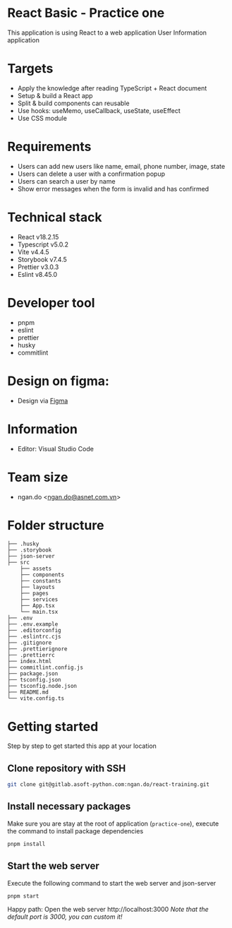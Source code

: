 # React Basic - Practice one
This application is using React to a web application User Information application
# Targets
- Apply the knowledge after reading TypeScript + React document
- Setup & build a React app
- Split & build components can reusable
- Use hooks: useMemo, useCallback, useState, useEffect
- Use CSS module
# Requirements
- Users can add new users like name, email, phone number, image, state
- Users can delete a user with a confirmation popup
- Users can search a user by name
- Show error messages when the form is invalid and has confirmed
# Technical stack
- React v18.2.15
- Typescript v5.0.2
- Vite v4.4.5
- Storybook v7.4.5
- Prettier v3.0.3
- Eslint v8.45.0
# Developer tool
- pnpm
- eslint
- prettier
- husky
- commitlint
# Design on figma:
- Design via [Figma](<https://www.figma.com/file/xyVeUQ1gNu7WJv2mlvHans/Table-Design-system-(Community)?type=design&node-id=29-1222&mode=design&t=GYlhJBkTLkNLCF6n-0>)
# Information
- Editor: Visual Studio Code
# Team size
- ngan.do <[ngan.do@asnet.com.vn](ngan.do@asnet.com.vn)>
# Folder structure
```
├── .husky
├── .storybook
├── json-server
├── src
    ├── assets
    ├── components
    ├── constants
    ├── layouts
    ├── pages
    ├── services
    ├── App.tsx
    └── main.tsx
├── .env
├── .env.example
├── .editorconfig
├── .eslintrc.cjs
├── .gitignore
├── .prettierignore
├── .prettierrc
├── index.html
├── commitlint.config.js
├── package.json
├── tsconfig.json
├── tsconfig.node.json
├── README.md
└── vite.config.ts
```
# Getting started
Step by step to get started this app at your location
## Clone repository with SSH
```bash
git clone git@gitlab.asoft-python.com:ngan.do/react-training.git
```
## Install necessary packages
Make sure you are stay at the root of application (`practice-one`), execute the command
to install package dependencies
```bash
pnpm install
```
## Start the web server
Execute the following command to start the web server and json-server
```bash
pnpm start
```
Happy path: Open the web server http://localhost:3000
_Note that the default port is 3000, you can custom it!_